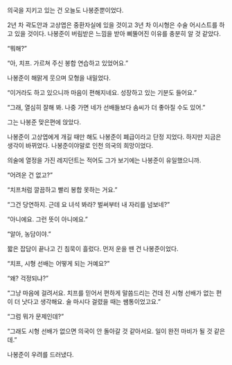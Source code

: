 의국을 지키고 있는 건 오늘도 나봉준뿐이었다.

2년 차 곽도안과 고상엽은 중환자실에 있을 것이고 3년 차 이시형은 수술 어시스트를 하고 있을 것이다. 나봉준이 버림받은 느낌을 받아 삐뚤어진 이유를 충분히 알 것 같았다.

“뭐해?”

“아, 치프. 가르쳐 주신 봉합 연습하고 있었어요.”

나봉준이 해맑게 웃으며 모형을 내밀었다.

“이거라도 하고 있으니까 마음이 편해지네요. 성장하고 있는 기분도 들어요.”

“그래, 열심히 잘해 봐. 나중 가면 네가 선배들보다 솜씨가 더 좋아질 수도 있어.”

그는 나봉준 맞은편에 앉았다.

나봉준이 고상엽에게 개길 때만 해도 나봉준이 폐급이라고 단정 지었다. 하지만 지금은 생각이 바뀌었다. 나봉준이야말로 인천 의국의 희망이었다.

의술에 열정을 가진 레지던트는 적어도 그가 보기에는 나봉준이 유일했으니까.

“어려운 건 없고?”

“치프처럼 깔끔하고 빨리 봉합 못하는 거요.”

“그건 당연하지. 근데 요 녀석 봐라? 벌써부터 내 자리를 넘보네?”

“아니에요. 그런 뜻이 아니에요.”

“알아, 농담이야.”

짧은 잡담이 끝나고 긴 침묵이 흘렀다. 먼저 운을 뗀 건 나봉준이었다.

“치프, 시형 선배는 어떻게 되는 거예요?”

“왜? 걱정되냐?”

“그냥 마음에 걸려서요. 치프를 믿어서 편하게 말씀드리는 건데 전 시형 선배가 없는 편이 더 낫다고 생각해요. 술 마시다 걸렸을 때는 쌤통이었고요.”

“그럼 뭐가 문제인데?”

“그래도 시형 선배가 없으면 의국이 안 돌아갈 것 같아서요. 일이 완전 마비가 될 것 같은데.”

나봉준이 우려를 드러냈다.
